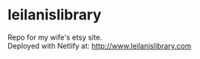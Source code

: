 # leilanislibrary

Repo for my wife's etsy site.  
Deployed with Netlify at: http://www.leilanislibrary.com
